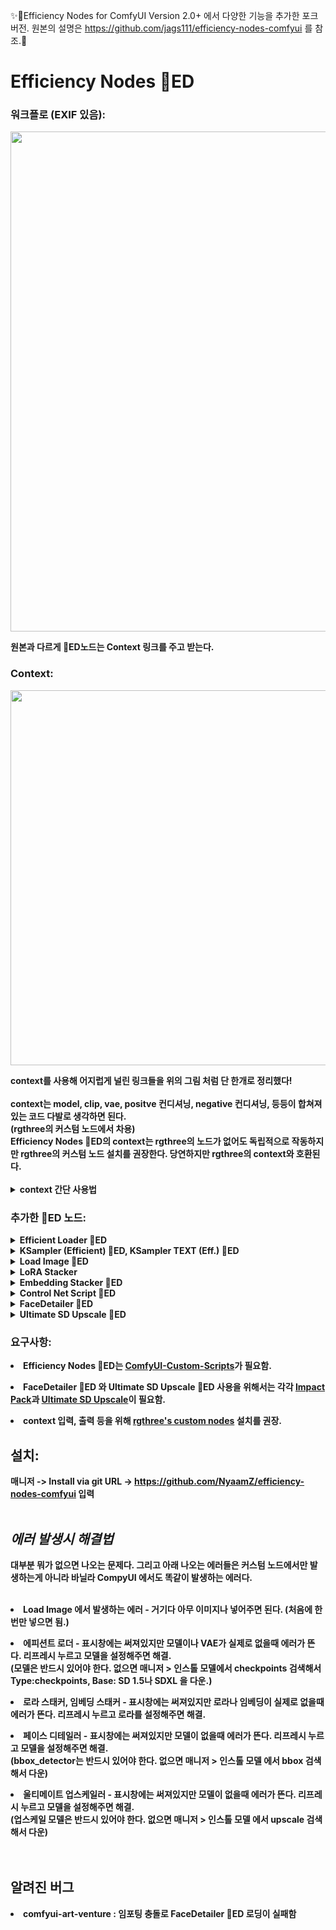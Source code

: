 ✨🍬Efficiency Nodes for ComfyUI Version 2.0+ 에서 다양한 기능을 추가한 포크 버전. 원본의 설명은 https://github.com/jags111/efficiency-nodes-comfyui 를 참조.🍬


<b> Efficiency Nodes 💬ED
=======
### 워크플로 (EXIF 있음):
<p align="left">
  <img src="https://github.com/jags111/efficiency-nodes-comfyui/assets/43065065/8944c123-82ab-43b4-aa6d-30fcbdf60d1a" width="800" style="display: inline-block;">
</p>
원본과 다르게 💬ED노드는 Context 링크를 주고 받는다.<br>

### Context:
<p align="left">
  <img src="https://github.com/jags111/efficiency-nodes-comfyui/assets/43065065/1c55eecb-7c9d-402d-bf3d-9ecb4c109d3d" width="600" style="display: inline-block;">
</p>
context를 사용해 어지럽게 널린 링크들을 위의 그림 처럼 단 한개로 정리했다!<br><br>
context는 model, clip, vae, positve 컨디셔닝, negative 컨디셔닝, 등등이 합쳐져 있는 코드 다발로 생각하면 된다.<br>
(rgthree의 커스텀 노드에서 차용)<br>
Efficiency Nodes 💬ED의 context는 rgthree의 노드가 없어도 독립적으로 작동하지만 rgthree의 커스텀 노드 설치를 권장한다. 당연하지만 rgthree의 context와 호환된다.<br><br>
<details>
  <summary><b>context 간단 사용법</b></summary>
<ul>
<p align="left">
  <img src="https://github.com/jags111/efficiency-nodes-comfyui/assets/43065065/cf795977-8ab6-4646-9d28-02737122cd88" width="300" style="display: inline-block;"><br>
  context에서 특정한 요소를 추출하려면 위의 그림처럼 rgthree의 context 노드로 추출할 수 있다.</p>
<p align="left">
  <img src="https://github.com/jags111/efficiency-nodes-comfyui/assets/43065065/d82d0bd1-45fc-4f72-8cd8-15b61693db8c" width="300" style="display: inline-block;"><br>
  context에 특정한 요소를 입력하려면 위의 그림처럼 하면된다.</p>
</ul></details>

### 추가한 💬ED 노드:
<!-------------------------------------------------------------------------------------------------------------------------------------------------------->
<details>
    <summary><b>Efficient Loader 💬ED</b></summary>
<ul>
    <p></p>
    <li>클릭 한번으로 Txt2Img, Img2Img, Inpaint 모드 설정 가능하다.<br><i>(Txt2Img로 설정시 처음에 연결된 Ksampler (Efficient) 💬ED의 denoise 값이 자동으로 1로 설정됨.)</i><br>
      <img src="https://github.com/jags111/efficiency-nodes-comfyui/assets/43065065/0f8549b8-cbe0-4662-b922-df21545e2d8f" width="250" style="display: inline-block;">
      </li>
    <li>seed, cfg, sampler, scheduler를 설정하고 <code>context</code>에 저장. 후에 Ksampler (Efficient) 💬ED등에서 그 설정값을 이용할 수 있다.</li>
    <p></p>
    <li>오른 클릭에 드롭다운 메뉴 추가.<br>
        <img src="https://github.com/jags111/efficiency-nodes-comfyui/assets/43065065/47995eca-94fb-4e52-b77b-2a53e9f292d0" width="150" style="display: inline-block;">
        <p> "🔍 View model info..."는 모델의 정보를 표시한다.<br>          
          <img src="https://github.com/jags111/efficiency-nodes-comfyui/assets/43065065/f7cf378c-cd8a-49cb-9389-5681caacf130" width="250" style="display: inline-block;"><br>
          <i>("🔍 View model info..."는 크기가 큰 모델은 해쉬값을 찾느라 '첫' 로딩이 느리다. 처음 한번은 "Use as preview"를 눌러 주는걸 권장.)</i><br></p>
        <p> "📐 Aspect Ratio..."는 image_width와 image_height에 선택한 값을 입력한다.<br>
          <img src="https://github.com/jags111/efficiency-nodes-comfyui/assets/43065065/f92fdd33-ddcb-4b42-904c-4c67a52e4aa0" width="250" style="display: inline-block;"><br>
          <i>(Txt2Img 모드로 이미지를 만들 때 편리하다. ◆ 표시는 추천 해상도)</i><br></p>
    </li>
    <li>모델 선택시 프리뷰 이미지 표시<br>
        <img src="https://github.com/jags111/efficiency-nodes-comfyui/assets/43065065/9ff41533-ba10-4707-a61b-61167aea23a9" width="250" style="display: inline-block;"><br>
          <i>(이름 입력 창은 하위 폴더별로 서브메뉴가 만들어지며 "🔍 View model info..."에서 "Use as preview"했던 이미지를 모델 선택시 보여준다.</i><br>
          <i>모델의 프리뷰 이미지가 있다면 이름 옆에 '*'로 표시된다.</i><br>
          <i>폴더와 모델이 함께 있을땐 유형 별로 정렬이 안되는데 그땐 폴더 이름 맨 앞에 <code>-</code>를 붙여주면 정렬이 된다.)</i><br>
    </li>
    <p></p>
    <li>Tiled VAE 인코딩<br>
        <img src="https://github.com/jags111/efficiency-nodes-comfyui/assets/43065065/b160f24f-09f6-460f-a1a4-e906077ff61b" width="300" style="display: inline-block;"><br>
          - 오른 클릭 > Property Panel에서 Use tiled VAE encode를 true로 하면 VAE 인코딩시에 Tiled VAE 인코딩을 사용한다.<br>
          - Tiled VAE 인코딩은 큰 이미지를 VRAM이 부족해도 인코딩할 수 있다. 대신 기본보다 느리다.<br>
    </li>
    <p></p>
    <li>로라, 임베딩, 컨트롤 넷 스태커를 <code>lora_stack</code>과 <code>cnet_stack</code>에 입력 가능.</li>
    <p></p>
    <li>positive와 negative 프롬프트 텍스트 박스 내장. <code>token_normalization</code>과 <code>weight_interpretation</code>에서 프롬프트 <a href="https://github.com/BlenderNeko/ComfyUI_ADV_CLIP_emb">인코딩</a> 방식 설정 가능.</li>
    <p></p>
    <li>Efficient Loader 💬ED에서 context로 출력하는 값은: model, clip, vae, positive, negative, latent, images, seed, cfg, sampler, scheduler, clip_width=image_width, clip_height=image_height, text_pos_g=positive_text, text_neg_g=negative_text 이다.</li>
</ul>
</details>
<!-------------------------------------------------------------------------------------------------------------------------------------------------------->
<details>
    <summary><b>KSampler (Efficient) 💬ED</b>, <b>KSampler TEXT (Eff.) 💬ED</b></summary>
<p></p>
- 원래 에피션트 노드에서 context를 입력 받을 수 있게 수정.<p></p>
- 이미지를 샘플링 후 context와 OUTPUT_IMAGE에 출력한다. SOURCE_IMAGE는 입력받은 이미지.<p></p>
- KSampler TEXT (Eff.) 💬ED는 배경 제작용으로 따로 프롬프트 텍스트 입력창을 추가한 버전.<br>
  (KSampler TEXT (Eff.) 💬ED가 생성하는 이미지 사이즈는 image_source_to_use로 선택에 따라 context의 이미지 또는 latent를 참조하고 텍스트 입력창의 프롬프트 텍스트는 context에 저장하지 않는다.)
<p align="left">
  <img src="https://github.com/jags111/efficiency-nodes-comfyui/assets/43065065/37ca01cb-0b8e-4e14-9d86-7dcf09c3a481" width="500">
</p>
    <p></p>
    <li>set_seed_cfg_sampler 설정으로 context에서 seed, cfg, sampler, scheduler 설정을 가져오기 또는 내보내기가 가능<br>
      <img src="https://github.com/jags111/efficiency-nodes-comfyui/assets/43065065/57694db3-b520-47ef-b401-8fcbfd1eb63b" width="250" style="display: inline-block;"><br>
      - from node to ctx는 현재 노드의 seed, cfg, sampler, scheduler 설정을 context에 내보내기<br>
      - from context는 context에서 seed, cfg, sampler, scheduler 설정을 가져오기<br>
      - from node only는 현재 노드의 seed, cfg, sampler, scheduler 설정을 이용하고 context에 저장하지는 않는다.<br>
    </li>
    <p></p>
    <li>image_source_to_use 설정<br>
      <img src="https://github.com/jags111/efficiency-nodes-comfyui/assets/43065065/65cb4134-d784-4810-a56c-49b09f8bf8ef" width="250" style="display: inline-block;"><br>
      - context의 Image나 latent 중 무엇을 이미지 소스로 샘플링할까 선택하는 창이다.<br>
      - Image가 선택되면 vae decode 설정에 따라 내부에서 vae 인코딩을 하며 image_opt가 입력되면 그 이미지를 우선 사용한다.
    </li>
    <p></p>
    <li>vae decode 설정<br>
      <img src="https://github.com/jags111/efficiency-nodes-comfyui/assets/43065065/592edea3-2e16-4c29-90a3-3dd5ddd0eb63" width="250" style="display: inline-block;"><br>
      - 샘플링 후 이미지 생성을 위한 vae 디코딩/인코딩시에 무엇을 사용할지 선택하는 창이다.<br>
      - True, True(tiled), false가 있으며 기본은 True, True(tiled)는 Tiled VAE decode 사용(느리다. 대신 VRAM이 부족해도 큰 이미지 처리 가능), false는 이미지를 내보내지 않고 context에 latent만 내보낸다.
    </li>
</details>
<!-------------------------------------------------------------------------------------------------------------------------------------------------------->
<details>
    <summary><b>Load Image 💬ED</b></summary>
<p></p>
<p align="left">
  <img src="https://github.com/jags111/efficiency-nodes-comfyui/assets/43065065/6defb14b-7492-4a75-919a-f5632bc77ec5" width="300">
</p>
- 원래 Load Image에서 프롬프트 텍스트를 출력하게 수정한 노드이다.<p></p>
<li>큐를 돌리면 아래처럼 프롬프트, seed, 이미지 사이즈가 표시된다. <br>
  <img src="https://github.com/jags111/efficiency-nodes-comfyui/assets/43065065/5b18adb0-5e8e-4cc0-963d-287cb5d19e38" width="500"><br>
  (아쉽게도 이미 설치된 노드의 프롬프트만 추출할 수 있으며, 설치되지 않은 노드는 추출하지 못한다.)<br>
</li>
</details>
<!-------------------------------------------------------------------------------------------------------------------------------------------------------->
<details>
  <summary><b>LoRA Stacker</b></summary>
  <p></p>
  <p align="left">
  <img src="https://github.com/jags111/efficiency-nodes-comfyui/assets/43065065/857d98ec-b7f5-4957-9fc3-68a7245829cc" width="300">
  </p>
  - 최대 8개까지의 로라를 한번에 로딩할 수있는 노드이다.<p></p>
  <p></p>
  <li>Efficient Loader 💬ED와 마찬가지로 이름 입력 창은 하위 폴더별로 서브메뉴가 만들어지며 로라의 프리뷰 이미지 표시<br>
    <img src="https://github.com/jags111/efficiency-nodes-comfyui/assets/43065065/68240631-6962-4601-9f7a-2913a9eebedb" width="300"><br>
    <i>(로라의 프리뷰 이미지가 있다면 이름 옆에 '*'로 표시된다.</i><br>
    <i>폴더와 로라가 함께 있을땐 유형 별로 정렬이 안되는데 그땐 폴더 이름 맨 앞에 <code>-</code>를 붙여주면 정렬이 된다.)</i><br>
  </li>
  <p></p>
  <li>"🔍 View model info..."는 아래처럼 트리거 워드(Trained words)를 찾는데 편리하다.<br>
    <img src="https://github.com/jags111/efficiency-nodes-comfyui/assets/43065065/fe112563-4189-4d7e-aa41-72b8030fa69a" width="400">
  </li>
</details>
<!-------------------------------------------------------------------------------------------------------------------------------------------------------->
<details>
  <p></p>
  <summary><b>Embedding Stacker 💬ED</b></summary>
  <p></p>
  <p align="left">
  <img src="https://github.com/jags111/efficiency-nodes-comfyui/assets/43065065/66ca8ba4-f6e9-4881-ba8f-e737d8609515" width="400">
  </p>
  - 임베딩 일일이 치는거 스펠링도 기억안나고 짜증나서 하나 만들었다.<br>
  <i>(기능은 단순하게 💬ED 로더 positive, negative의 맨 마지막에 임베딩 문자열을 추가해준다.</i><br>
  <i> 💬ED 로더만 사용 가능함.)</i><br>
  <p></p>
  - 로라 스태커와 동일하게 "🔍 View model info..."로 정보를 볼 수 있다.<p></p>
</details>
<!-------------------------------------------------------------------------------------------------------------------------------------------------------->
<details>
  <p></p>
  <summary><b>Control Net Script 💬ED</b></summary>
  <p></p>
  <p align="left">
  <img src="https://github.com/jags111/efficiency-nodes-comfyui/assets/43065065/4ebd0668-f182-40a0-a882-35fb485ede5c" width="400">
  </p>
  - 컨트롤넷 스크립트. 샘플러와 연결하여 컨트롤넷을 사용하는 노드.<br>
  <i>(KSampler (Efficient) 💬ED 또는 KSampler TEXT (Eff.) 💬ED에서만 동작한다.)</i><br>
</details>
<!-------------------------------------------------------------------------------------------------------------------------------------------------------->
<details>
  <p></p>
  <summary><b>FaceDetailer 💬ED</b></summary>
  <p></p>
  <p align="left">
  <img src="https://github.com/jags111/efficiency-nodes-comfyui/assets/43065065/3c79367f-e2f7-4f3c-bffe-48be9a6627c9" width="250">
  </p>
  - Impact pack의 FaceDetailer 애드온. Impact pack이 설치되지 않았다면 보이지 않는다.<p></p>
  - context를 입력받을 수 있게 수정한 버전.<p></p>
  - 💬ED 샘플러와 마찬가지로 set_seed_cfg_sampler 설정이 있으며, 각종 모델 로더를 통합한 노드.<p></p>
  <li>아래처럼 wildcard에 프롬프트 텍스트를 입력할 수 있다.<br>
    <img src="https://github.com/jags111/efficiency-nodes-comfyui/assets/43065065/9a8533a3-c1aa-4aac-b33a-f9c24636a790" width="400"><br>
    <i>(FaceDetailer 💬ED에서 눈을 더 반짝이게 하고 싶다던가 표정을 바꾸고 싶을 때 유용하다.</i><br>
    <i>프롬프트 텍스트를 입력하면 context의 프롬프트는 무시하고 입력된 프롬프트를 우선 사용한다.)</i><br>
  </li>
</details>
<details>
  <p></p>
  <summary><b>Ultimate SD Upscale 💬ED</b></summary>
  <p></p>
  <p align="left">
  <img src="https://github.com/jags111/efficiency-nodes-comfyui/assets/43065065/34fc20e4-8577-4716-9197-f63a31a6a31f" width="200">
  </p>
  - Ultimate SD Upscale의 애드온. Ultimate SD Upscale이 설치되지 않았다면 보이지 않는다.<p></p>
  - context를 입력받을 수 있게 수정한 버전.<p></p>
  - 💬ED 샘플러와 마찬가지로 set_seed_cfg_sampler 설정이 있으며, upscale 모델 로더를 통합한 노드.
</details>
<p></p>

### 요구사항:
<li>Efficiency Nodes 💬ED는 <a href="https://github.com/pythongosssss/ComfyUI-Custom-Scripts">ComfyUI-Custom-Scripts</a>가 필요함.</li></li>
<p></p>
<li>FaceDetailer 💬ED 와 Ultimate SD Upscale 💬ED 사용을 위해서는 각각 <a href="https://github.com/ltdrdata/ComfyUI-Impact-Pack">Impact Pack</a>과 <a href="https://github.com/ssitu/ComfyUI_UltimateSDUpscale">Ultimate SD Upscale</a>이 필요함.</li>
<p></p>
<li>context 입력, 출력 등을 위해 <a href="https://github.com/rgthree/rgthree-comfy">rgthree's custom nodes</a> 설치를 권장.</li>
<p></p>

## **설치:**
매니저 -> Install via git URL -> https://github.com/NyaamZ/efficiency-nodes-comfyui 입력<br><br>

## ***에러 발생시 해결법***
대부분 뭐가 없으면 나오는 문제다. 그리고 아래 나오는 에러들은 커스텀 노드에서만 발생하는게 아니라 바닐라 CompyUI 에서도 똑같이 발생하는 에러다.<br><br>

<li>Load Image 에서 발생하는 에러 - 거기다 아무 이미지나 넣어주면 된다. (처음에 한번만 넣으면 됨.)</li><p></p>

<li>에피션트 로더 - 표시창에는 써져있지만 모델이나 VAE가 실제로 없을때 에러가 뜬다. 리프레시 누르고 모델을 설정해주면 해결.<br>
                         (모델은 반드시 있어야 한다. 없으면 매니저 > 인스톨 모델에서 checkpoints 검색해서 Type:checkpoints, Base: SD 1.5나 SDXL 을 다운.)</li><p></p>

<li>로라 스태커, 임베딩 스태커 - 표시창에는 써져있지만 로라나 임베딩이 실제로 없을때 에러가 뜬다. 리프레시 누르고 로라를 설정해주면 해결.</li><p></p>

<li>페이스 디테일러 - 표시창에는 써져있지만 모델이 없을때 에러가 뜬다. 리프레시 누르고 모델을 설정해주면 해결.<br>
                              (bbox_detector는 반드시 있어야 한다. 없으면 매니저 > 인스톨 모델 에서 bbox 검색해서 다운)</li><p></p>

<li>울티메이트 업스케일러 - 표시창에는 써져있지만 모델이 없을때 에러가 뜬다. 리프레시 누르고 모델을 설정해주면 해결.<br>
                                (업스케일 모델은 반드시 있어야 한다. 없으면 매니저 > 인스톨 모델 에서 upscale 검색해서 다운)</li><br><br>



## 알려진 버그
<li>comfyui-art-venture : 임포팅 충돌로 FaceDetailer 💬ED 로딩이 실패함</li><p></p>
